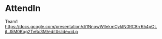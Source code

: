 # AttendIn
Team1
https://docs.google.com/presentation/d/1NnowWlIekmCyklN0RC8rr654pOLjLJ5M0Kqg2Tv6c3M/edit#slide=id.p
